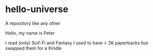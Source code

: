 # hello-universe
A repository like any other

Hello, my name is Peter

I read (only) Scif-Fi and Fantasy
I used to have > 2K paperbacks but swapped them for a Kindle
